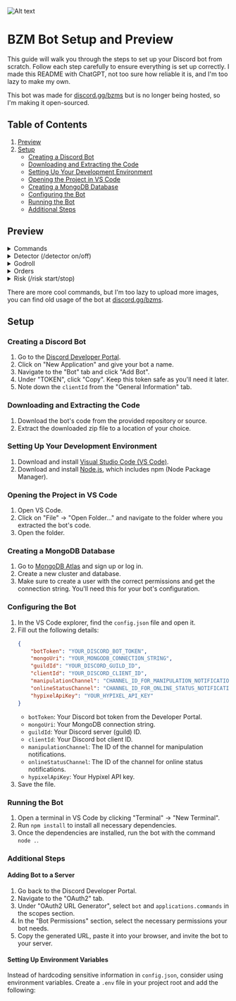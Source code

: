<img src="https://cdn.discordapp.com/attachments/1246898098219778220/1265160485011980400/Slime_Bot13.png?ex=66a08005&is=669f2e85&hm=429f183ad0a0b8b547cef87895231de756c9d332c72da5bfc8a53f6f762a1072&" alt="Alt text" width="300" height="300">

# BZM Bot Setup and Preview

This guide will walk you through the steps to set up your Discord bot from scratch. Follow each step carefully to ensure everything is set up correctly. I made this README with ChatGPT, not too sure how reliable it is, and I'm too lazy to make my own.

This bot was made for [discord.gg/bzms](https://discord.gg/bzms) but is no longer being hosted, so I'm making it open-sourced.

## Table of Contents

1. [Preview](#preview)
2. [Setup](#setup)
   - [Creating a Discord Bot](#creating-a-discord-bot)
   - [Downloading and Extracting the Code](#downloading-and-extracting-the-code)
   - [Setting Up Your Development Environment](#setting-up-your-development-environment)
   - [Opening the Project in VS Code](#opening-the-project-in-vs-code)
   - [Creating a MongoDB Database](#creating-a-mongodb-database)
   - [Configuring the Bot](#configuring-the-bot)
   - [Running the Bot](#running-the-bot)
   - [Additional Steps](#additional-steps)

## Preview

<details>
<summary>Commands</summary>

![commands](https://github.com/eeoms/bzm-bot-public/blob/main/assets/bzm-help.png)

</details>

<details>
<summary>Detector (/detector on/off)</summary>

![detector](https://github.com/eeoms/bzm-bot-public/blob/main/assets/detector.png)

</details>

<details>
<summary>Godroll</summary>

![godroll](https://github.com/eeoms/bzm-bot-public/blob/main/assets/godroll.png)

</details>

<details>
<summary>Orders</summary>

![orders](https://github.com/eeoms/bzm-bot-public/blob/main/assets/orders.png)

</details>

<details>
<summary>Risk (/risk start/stop)</summary>

![risk](https://github.com/eeoms/bzm-bot-public/blob/main/assets/risk-ping.png)

</details>

There are more cool commands, but I'm too lazy to upload more images, you can find old usage of the bot at [discord.gg/bzms](https://discord.gg/bzms).

## Setup

### Creating a Discord Bot

1. Go to the [Discord Developer Portal](https://discord.com/developers/applications).
2. Click on "New Application" and give your bot a name.
3. Navigate to the "Bot" tab and click "Add Bot".
4. Under "TOKEN", click "Copy". Keep this token safe as you'll need it later.
5. Note down the `clientId` from the "General Information" tab.

### Downloading and Extracting the Code

1. Download the bot's code from the provided repository or source.
2. Extract the downloaded zip file to a location of your choice.

### Setting Up Your Development Environment

1. Download and install [Visual Studio Code (VS Code)](https://code.visualstudio.com/).
2. Download and install [Node.js](https://nodejs.org/), which includes npm (Node Package Manager).

### Opening the Project in VS Code

1. Open VS Code.
2. Click on "File" -> "Open Folder..." and navigate to the folder where you extracted the bot's code.
3. Open the folder.

### Creating a MongoDB Database

1. Go to [MongoDB Atlas](https://www.mongodb.com/cloud/atlas) and sign up or log in.
2. Create a new cluster and database.
3. Make sure to create a user with the correct permissions and get the connection string. You'll need this for your bot's configuration.

### Configuring the Bot

1. In the VS Code explorer, find the `config.json` file and open it.
2. Fill out the following details:
    ```json
    {
        "botToken": "YOUR_DISCORD_BOT_TOKEN",
        "mongoUri": "YOUR_MONGODB_CONNECTION_STRING",
        "guildId": "YOUR_DISCORD_GUILD_ID",
        "clientId": "YOUR_DISCORD_CLIENT_ID",
        "manipulationChannel": "CHANNEL_ID_FOR_MANIPULATION_NOTIFICATIONS",
        "onlineStatusChannel": "CHANNEL_ID_FOR_ONLINE_STATUS_NOTIFICATIONS",
        "hypixelApiKey": "YOUR_HYPIXEL_API_KEY"
    }
    ```
    - `botToken`: Your Discord bot token from the Developer Portal.
    - `mongoUri`: Your MongoDB connection string.
    - `guildId`: Your Discord server (guild) ID.
    - `clientId`: Your Discord bot client ID.
    - `manipulationChannel`: The ID of the channel for manipulation notifications.
    - `onlineStatusChannel`: The ID of the channel for online status notifications.
    - `hypixelApiKey`: Your Hypixel API key.
3. Save the file.

### Running the Bot

1. Open a terminal in VS Code by clicking "Terminal" -> "New Terminal".
2. Run `npm install` to install all necessary dependencies.
3. Once the dependencies are installed, run the bot with the command `node .`.

### Additional Steps

#### Adding Bot to a Server

1. Go back to the Discord Developer Portal.
2. Navigate to the "OAuth2" tab.
3. Under "OAuth2 URL Generator", select `bot` and `applications.commands` in the scopes section.
4. In the "Bot Permissions" section, select the necessary permissions your bot needs.
5. Copy the generated URL, paste it into your browser, and invite the bot to your server.

#### Setting Up Environment Variables

Instead of hardcoding sensitive information in `config.json`, consider using environment variables. Create a `.env` file in your project root and add the following:
